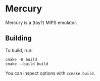 Mercury
=======

Mercury is a (toy?) MIPS emulator.

Building
--------

To build, run:

```
cmake -B build
cmake --build build
```

You can inspect options with `ccmake build`.
